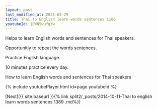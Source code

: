 ```yaml
---
layout: post
last_modified_at: 2021-03-29
title: Thai to English learn words sentences 1106 
youtubeId: jEWN5wufgXw
---
```

 
 
Helps to learn English words and sentences for Thai speakers.

Opportunitiy to repeat the words sentences. 

Practice English language. 
 
10 minutes practice every day. 
 
How to learn English words and sentences for Thai speakers 
 
{% include youtubePlayer.html id=page.youtubeId %}
 
 
[Next]({{ site.baseurl }}{% link  split2/_posts/2014-10-11-Thai to english learn words sentences 1389 .md%})
 
